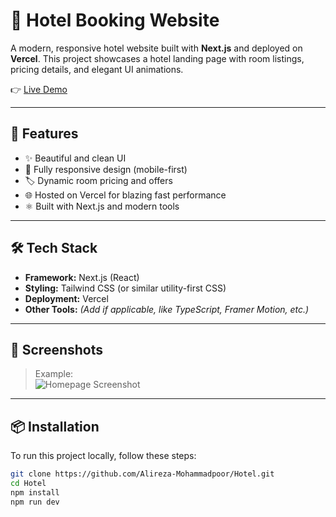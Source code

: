 # 🏨 Hotel Booking Website

A modern, responsive hotel website built with **Next.js** and deployed on **Vercel**. This project showcases a hotel landing page with room listings, pricing details, and elegant UI animations.

👉 [Live Demo](https://hotel-jav6-jtqwy7ldi-alirezas-projects-1ac211e6.vercel.app/)

---

## 🚀 Features

- ✨ Beautiful and clean UI
- 📱 Fully responsive design (mobile-first)
- 🏷️ Dynamic room pricing and offers
- 🌐 Hosted on Vercel for blazing fast performance
- ⚛️ Built with Next.js and modern tools

---

## 🛠️ Tech Stack

- **Framework:** Next.js (React)
- **Styling:** Tailwind CSS (or similar utility-first CSS)
- **Deployment:** Vercel
- **Other Tools:** *(Add if applicable, like TypeScript, Framer Motion, etc.)*

---

## 📸 Screenshots


> Example:  
> ![Homepage Screenshot](./public/screenshot-home.png)

---

## 📦 Installation

To run this project locally, follow these steps:

```bash
git clone https://github.com/Alireza-Mohammadpoor/Hotel.git
cd Hotel
npm install
npm run dev
